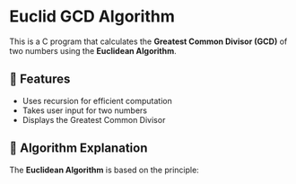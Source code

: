 # Euclid GCD Algorithm  

This is a C program that calculates the **Greatest Common Divisor (GCD)** of two numbers using the **Euclidean Algorithm**.

## 🚀 Features  
- Uses recursion for efficient computation  
- Takes user input for two numbers  
- Displays the Greatest Common Divisor  

## 📜 Algorithm Explanation  
The **Euclidean Algorithm** is based on the principle:  
